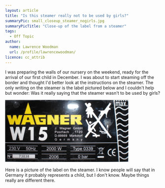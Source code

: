 ```yaml
---
layout: article
title: "Is this steamer really not to be used by girls?"
summaryPic: small_closeup_steamer_nogirls.jpg
summaryPicTitle: "Close-up of the label from a steamer"
tags:
  - Off Topic
author:
  name: Lawrence Woodman
  url: /profile/lawrencewoodman/
licence: cc_attrib
---
```

I was preparing the walls of our nursery on the weekend, ready for the arrival of our first child in December.  I was about to start steaming off the border and thought I'd better look at the instructions on the steamer.  The only writing on the steamer is the label pictured below and I couldn't help but wonder: Was it really saying that the steamer wasn't to be used by girls?

<img class="leftFlow" src="/images/posts/steamer_nogirls.jpg" title="Label from the Steamer" alt="Picture of a label from a steamer that appears to be indicating that it should not be used by girls" />

Here is a picture of the label on the steamer.  I know people will say that in Germany it probably represents a child, but I don't know.  Maybe things really are different there.
